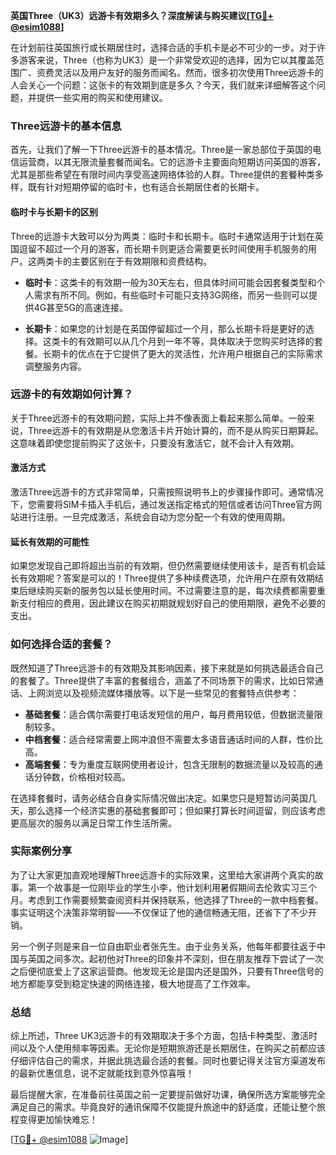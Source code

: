 **英国Three（UK3）远游卡有效期多久？深度解读与购买建议[[TG💪+ @esim1088](https://t.me/s/esim1088)]**

在计划前往英国旅行或长期居住时，选择合适的手机卡是必不可少的一步。对于许多游客来说，Three（也称为UK3）是一个非常受欢迎的选择，因为它以其覆盖范围广、资费灵活以及用户友好的服务而闻名。然而，很多初次使用Three远游卡的人会关心一个问题：这张卡的有效期到底是多久？今天，我们就来详细解答这个问题，并提供一些实用的购买和使用建议。

### Three远游卡的基本信息

首先，让我们了解一下Three远游卡的基本情况。Three是一家总部位于英国的电信运营商，以其无限流量套餐而闻名。它的远游卡主要面向短期访问英国的游客，尤其是那些希望在有限时间内享受高速网络体验的人群。Three提供的套餐种类多样，既有针对短期停留的临时卡，也有适合长期居住者的长期卡。

#### 临时卡与长期卡的区别

Three的远游卡大致可以分为两类：临时卡和长期卡。临时卡通常适用于计划在英国逗留不超过一个月的游客，而长期卡则更适合需要更长时间使用手机服务的用户。这两类卡的主要区别在于有效期限和资费结构。

- **临时卡**：这类卡的有效期一般为30天左右，但具体时间可能会因套餐类型和个人需求有所不同。例如，有些临时卡可能只支持3G网络，而另一些则可以提供4G甚至5G的高速连接。
  
- **长期卡**：如果您的计划是在英国停留超过一个月，那么长期卡将是更好的选择。这类卡的有效期可以从几个月到一年不等，具体取决于您购买时选择的套餐。长期卡的优点在于它提供了更大的灵活性，允许用户根据自己的实际需求调整服务内容。

### 远游卡的有效期如何计算？

关于Three远游卡的有效期问题，实际上并不像表面上看起来那么简单。一般来说，Three远游卡的有效期是从您激活卡片开始计算的，而不是从购买日期算起。这意味着即使您提前购买了这张卡，只要没有激活它，就不会计入有效期。

#### 激活方式

激活Three远游卡的方式非常简单，只需按照说明书上的步骤操作即可。通常情况下，您需要将SIM卡插入手机后，通过发送指定格式的短信或者访问Three官方网站进行注册。一旦完成激活，系统会自动为您分配一个有效的使用周期。

#### 延长有效期的可能性

如果您发现自己即将超出当前的有效期，但仍然需要继续使用该卡，是否有机会延长有效期呢？答案是可以的！Three提供了多种续费选项，允许用户在原有效期结束后继续购买新的服务包以延长使用时间。不过需要注意的是，每次续费都需要重新支付相应的费用，因此建议在购买初期就规划好自己的使用期限，避免不必要的支出。

### 如何选择合适的套餐？

既然知道了Three远游卡的有效期及其影响因素，接下来就是如何挑选最适合自己的套餐了。Three提供了丰富的套餐组合，涵盖了不同场景下的需求，比如日常通话、上网浏览以及视频流媒体播放等。以下是一些常见的套餐特点供参考：

- **基础套餐**：适合偶尔需要打电话发短信的用户，每月费用较低，但数据流量限制较多。
- **中档套餐**：适合经常需要上网冲浪但不需要太多语音通话时间的人群，性价比高。
- **高端套餐**：专为重度互联网使用者设计，包含无限制的数据流量以及较高的通话分钟数，价格相对较高。

在选择套餐时，请务必结合自身实际情况做出决定。如果您只是短暂访问英国几天，那么选择一个经济实惠的基础套餐即可；但如果打算长时间逗留，则应该考虑更高层次的服务以满足日常工作生活所需。

### 实际案例分享

为了让大家更加直观地理解Three远游卡的实际效果，这里给大家讲两个真实的故事。第一个故事是一位刚毕业的学生小李，他计划利用暑假期间去伦敦实习三个月。考虑到工作需要频繁查阅资料并保持联系，他选择了Three的一款中档套餐。事实证明这个决策非常明智——不仅保证了他的通信畅通无阻，还省下了不少开销。

另一个例子则是来自一位自由职业者张先生。由于业务关系，他每年都要往返于中国与英国之间多次。起初他对Three的印象并不深刻，但在朋友推荐下尝试了一次之后便彻底爱上了这家运营商。他发现无论是国内还是国外，只要有Three信号的地方都能享受到稳定快速的网络连接，极大地提高了工作效率。

### 总结

综上所述，Three UK3远游卡的有效期取决于多个方面，包括卡种类型、激活时间以及个人使用频率等因素。无论你是短期旅游还是长期居住，在购买之前都应该仔细评估自己的需求，并据此挑选最合适的套餐。同时也要记得关注官方渠道发布的最新优惠信息，说不定就能找到意外惊喜哦！

最后提醒大家，在准备前往英国之前一定要提前做好功课，确保所选方案能够完全满足自己的需求。毕竟良好的通讯保障不仅能提升旅途中的舒适度，还能让整个旅程变得更加愉快难忘！

[[TG💪+ @esim1088](https://t.me/s/esim1088) ![Image](https://i.postimg.cc/4NQfJmqS/Snipaste-2025-05-13-00-14-12.png)]